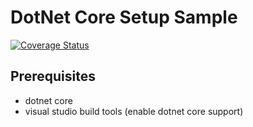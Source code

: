 # DotNet Core Setup Sample

[![Coverage Status](https://coveralls.io/repos/github/JanDeDobbeleer/dotnet-core-sample/badge.svg)](https://coveralls.io/github/JanDeDobbeleer/dotnet-core-sample)

## Prerequisites    
- dotnet core
- visual studio build tools (enable dotnet core support)

